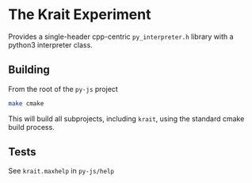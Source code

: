 # The Krait Experiment

Provides a single-header cpp-centric `py_interpreter.h` library with a python3 interpreter class.

## Building

From the root of the `py-js` project

```bash
make cmake
```

This will build all subprojects, including `krait`, using the standard cmake build process.

## Tests

See `krait.maxhelp` in `py-js/help`
